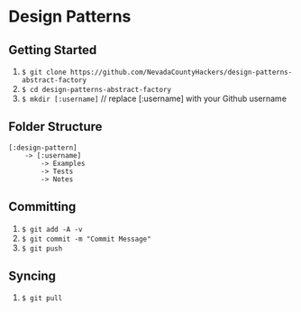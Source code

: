 Design Patterns
================================

## Getting Started

1. `$ git clone https://github.com/NevadaCountyHackers/design-patterns-abstract-factory`
2. `$ cd design-patterns-abstract-factory`
3. `$ mkdir [:username]` // replace [:username] with your Github username


## Folder Structure

````
[:design-pattern]
	-> [:username]
		-> Examples
		-> Tests
		-> Notes
````

## Committing

1. `$ git add -A -v`
2. `$ git commit -m "Commit Message"`
3. `$ git push`

## Syncing

1. `$ git pull`